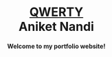 <h1 align="center">
  <br>
  <a href="https://attenuatoriit.github.io/" target="_blank">
    QWERTY
<!--     <img src="assets/documents/imgs/Cute_Robot.ico" alt="Aniket Nandi" width="200"> -->
  </a>
  <br>
  Aniket Nandi
  <br>
</h1>

<h4 align="center">Welcome to my portfolio website!</h4>
